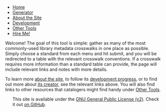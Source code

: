 <!DOCTYPE html PUBLIC "-//W3C//DTD XHTML 1.0 Transitional//EN" "http://www.w3.org/TR/xhtml1/DTD/xhtml1-transitional.dtd">
<html xmlns="http://www.w3.org/1999/xhtml">
<head>
		<!-- link to main stylesheet -->
		<link rel="stylesheet" type="text/css" href="/css/main.css">
	</head>
<body>
		<nav>
    		<ul id="newmenu">
<li><a href="/">Home</a></li>
<li><a href="generator.html"/a>Generator</li>
<li><a href="/about.html">About the Site</a></li>
<li><a href="/devlog.html">Development</a></li>
<li><a href="/links.html">Other Tools</a></li>
<li><a href="https://ashleynicolelyons.wordpress.com/professional-experience-development/resume/">Hire Me!</a></li>
</ul>
  </nav>
 </body>
<div class="container">
    		<div class="blurb">
<p>Welcome! The goal of this tool is simple: gather as many of the most commonly-used library metadata crosswalks in one place as possible. Simply choose a standard from each menu and hit submit, and you will be redirected to a table with the relevant crosswalk conventions. If a crosswalk requires more information than a standard table can provide, the page will include relevant links and notes with more details.</p>
<p>To learn more <a href="/about.html">about the site</a>, to follow its <a href="/devlog.html">development progress</a>, or to find out more about <a href="https://ashleynicolelyons.wordpress.com/professional-experience-development/resume/">its creator</a>, see the relevant links above. You will also find links to other resources that catalogers might find handy under <a href="/links.html">Other Tools</a>.</p> 
</div><!-- /.blurb -->
		</div><!-- /.container -->
<footer>
	<ul>
		<p>This site is available under the <a href="https://www.gnu.org/licenses/gpl-2.0.txt">GNU General Public License (v2)</a>. Check it out <a href="https://github.com/crosswalkgenerator/crosswalkgenerator.github.io">on GitHub</a>.</p>
	</ul>
	
</footer>

  </body>
</html>
